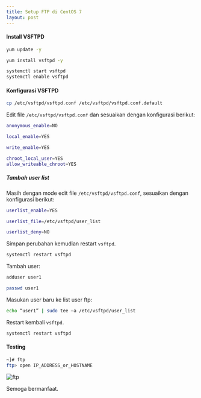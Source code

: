 ```yaml
---
title: Setup FTP di CentOS 7
layout: post
---
```


#### Install  VSFTPD
```bash
yum update -y
``` 
```bash
yum install vsftpd -y
```
```bash
systemctl start vsftpd
systemctl enable vsftpd
```

#### Konfigurasi VSFTPD

```bash
cp /etc/vsftpd/vsftpd.conf /etc/vsftpd/vsftpd.conf.default
```

Edit file `/etc/vsftpd/vsftpd.conf` dan sesuaikan dengan konfigurasi berikut:
```bash
anonymous_enable=NO
```
```bash
local_enable=YES
```
```bash
write_enable=YES
```
```bash
chroot_local_user=YES
allow_writeable_chroot=YES
```

##### Tambah user list

Masih dengan mode edit file `/etc/vsftpd/vsftpd.conf`,  sesuaikan dengan konfigurasi berikut:

```bash
userlist_enable=YES
```
```bash
userlist_file=/etc/vsftpd/user_list
```
```bash
userlist_deny=NO
```

Simpan perubahan kemudian restart `vsftpd`.

```bash
systemctl restart vsftpd
```

Tambah user:
```bash
adduser user1
```
```bash
passwd user1
```

Masukan user baru ke list user ftp:

```bash
echo “user1” | sudo tee –a /etc/vsftpd/user_list
```

Restart kembali `vsftpd`.

```bash
systemctl restart vsftpd
```

#### Testing

```bash
~]# ftp
ftp> open IP_ADDRESS_or_HOSTNAME
```

![ftp](https://gh.iqbal.id/blog/img/ftp-cli-test1.png)

Semoga bermanfaat.
